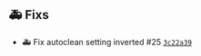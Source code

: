 ## 🚑 Fixs

- :ambulance: Fix autoclean setting inverted #25 [`3c22a39`](https://github.com/Sebclem/hassio-nextcloud-backup/commit/3c22a39945971ea275583424f44e39d8bb2eacf4)
